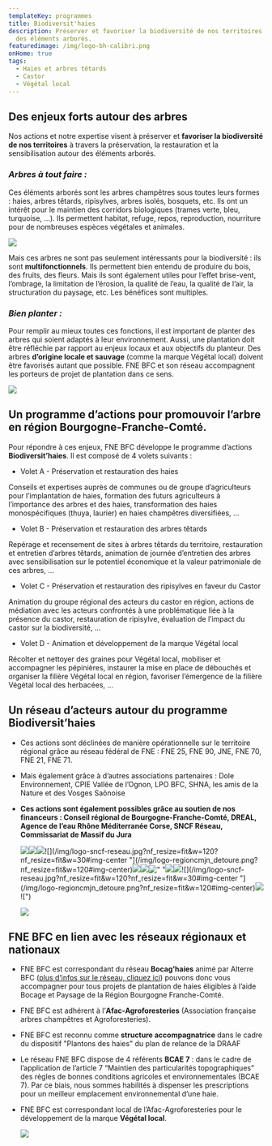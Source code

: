 ```yaml
---
templateKey: programmes
title: Biodiversit'haies
description: Préserver et favoriser la biodiversité de nos territoires autour
  des éléments arborés.
featuredimage: /img/logo-bh-calibri.png
onHome: true
tags:
  - Haies et arbres têtards
  - Castor
  - Végétal local
---
```

## Des enjeux forts autour des arbres

Nos actions et notre expertise visent à préserver et **favoriser la biodiversité de nos territoires** à travers la préservation, la restauration et la sensibilisation autour des éléments arborés.

### *Arbres à tout faire :*

Ces éléments arborés sont les arbres champêtres sous toutes leurs formes : haies, arbres têtards, ripisylves, arbres isolés, bosquets, etc. Ils ont un intérêt pour le maintien des corridors biologiques (trames verte, bleu, turquoise, …). Ils permettent habitat, refuge, repos, reproduction, nourriture pour de nombreuses espèces végétales et animales.

![](?nf_resize=fit&w=400#center)

Mais ces arbres ne sont pas seulement intéressants pour la biodiversité : ils sont **multifonctionnels**. Ils permettent bien entendu de produire du bois, des fruits, des fleurs. Mais ils sont également utiles pour l’effet brise-vent, l’ombrage, la limitation de l’érosion, la qualité de l’eau, la qualité de l’air, la structuration du paysage, etc. Les bénéfices sont multiples.

### *Bien planter :*

Pour remplir au mieux toutes ces fonctions, il est important de planter des arbres qui soient adaptés à leur environnement. Aussi, une plantation doit être réfléchie par rapport au enjeux locaux et aux objectifs du planteur. Des arbres **d’origine locale et sauvage** (comme la marque Végétal local) doivent être favorisés autant que possible. FNE BFC et son réseau accompagnent les porteurs de projet de plantation dans ce sens.

![](/img/pc040812.jpg?nf_resize=fit&w=400#img-center)

## Un programme d’actions pour promouvoir l’arbre en région Bourgogne-Franche-Comté.

Pour répondre à ces enjeux, FNE BFC développe le programme d’actions **Biodiversit’haies**. Il est composé de 4 volets suivants :

* Volet A - Préservation et restauration des haies

Conseils et expertises auprès de communes ou de groupe d’agriculteurs pour l’implantation de haies, formation des futurs agriculteurs à l’importance des arbres et des haies, transformation des haies monospécifiques (thuya, laurier) en haies champêtres diversifiées, …

* Volet B - Préservation et restauration des arbres têtards

Repérage et recensement de sites à arbres têtards du territoire, restauration et entretien d’arbres têtards, animation de journée d’entretien des arbres avec sensibilisation sur le potentiel économique et la valeur patrimoniale de ces arbres, …

* Volet C - Préservation et restauration des ripisylves en faveur du Castor

Animation du groupe régional des acteurs du castor en région, actions de médiation avec les acteurs confrontés à une problématique liée à la présence du castor, restauration de ripisylve, évaluation de l’impact du castor sur la biodiversité, …

* Volet D - Animation et développement de la marque Végétal local

Récolter et nettoyer des graines pour Végétal local, mobiliser et accompagner les pépinières, instaurer la mise en place de débouchés et organiser la filière Végétal local en région, favoriser l’émergence de la filière Végétal local des herbacées, …

## Un réseau d’acteurs autour du programme Biodiversit’haies

* Ces actions sont déclinées de manière opérationnelle sur le territoire régional grâce au réseau fédéral de FNE : FNE 25, FNE 90, JNE, FNE 70, FNE 21, FNE 71.
* Mais également grâce à d’autres associations partenaires : Dole Environnement, CPIE Vallée de l’Ognon, LPO BFC, SHNA, les amis de la Nature et des Vosges Saônoise
* **Ces actions sont également possibles grâce au soutien de nos financeurs : Conseil régional de Bourgogne-Franche-Comté, DREAL, Agence de l’eau Rhône Méditerranée Corse, SNCF Réseau, Commissariat de Massif du Jura**

  ![](/img/logo-regioncmjn_detoure.png?nf_resize=fit&w=120#img-center)![](/img/2017-logo-aermc-cartouche-cmjn_2017-03-27_12-52-20_492.jpg?nf_resize=fit&w=99#img-center)![](/img/bm_reg-bourg-franc-comte_hd.jpg?nf_resize=fit&w=100#img-center)![](/img/logo-sncf-reseau.jpg?nf_resize=fit&w=120?nf_resize=fit&w=30#img-center "](/img/logo-regioncmjn_detoure.png?nf_resize=fit&w=120#img-center)![](/img/2017-logo-aermc-cartouche-cmjn_2017-03-27_12-52-20_492.jpg?nf_resize=fit&w=99#img-center)![](/img/bm_reg-bourg-franc-comte_hd.jpg?nf_resize=fit&w=100#img-center)![" "](/img/logo-regioncmjn_detoure.png?nf_resize=fit&w=120#img-center)![](/img/2017-logo-aermc-cartouche-cmjn_2017-03-27_12-52-20_492.jpg?nf_resize=fit&w=99#img-center)![](/img/bm_reg-bourg-franc-comte_hd.jpg?nf_resize=fit&w=100#img-center)![](/img/logo-sncf-reseau.jpg?nf_resize=fit&w=120?nf_resize=fit&w=30#img-center \"](/img/logo-regioncmjn_detoure.png?nf_resize=fit&w=120#img-center)![](/img/2017-logo-aermc-cartouche-cmjn_2017-03-27_12-52-20_492.jpg?nf_resize=fit&w=99#img-center)![")

  ![](/img/logo-fnadt-plan-de-relance.png?nf_resize=fit&w=400#center)

## FNE BFC en lien avec les réseaux régionaux et nationaux

* FNE BFC est correspondant du réseau **Bocag’haies** animé par Alterre BFC ([plus d’infos sur le réseau, cliquez ici](https://www.alterrebourgognefranchecomte.org/r/32/reseau-bocages-de-bourgogne/))  pouvons donc vous accompagner pour tous projets de plantation de haies éligibles à l’aide Bocage et Paysage de la Région Bourgogne Franche-Comté.
* FNE BFC est adhérent à l’**Afac-Agroforesteries** (Association française arbres champêtres et Agroforesteries).
* FNE BFC est reconnu comme **structure accompagnatrice** dans le cadre du dispositif "Plantons des haies" du plan de relance de la DRAAF
* Le réseau FNE BFC dispose de 4 référents **BCAE 7** : dans le cadre de l’application de l’article 7 “Maintien des particularités topographiques” des règles de bonnes conditions agricoles et environnementales (BCAE 7). Par ce biais, nous sommes habilités à dispenser les prescriptions pour un meilleur emplacement environnemental d’une haie.
* FNE BFC est correspondant local de l’Afac-Agroforesteries pour le développement de la marque **Végétal local**.

  ![](/img/p7120131.jpg?nf_resize=fit&w=400#img-center)